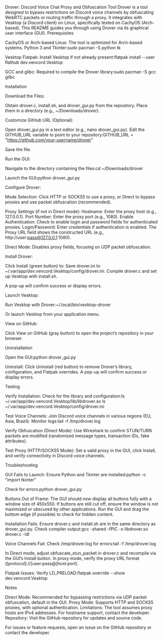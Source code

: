 Drover: Discord Voice Chat Proxy and Obfuscation Tool
Drover is a tool designed to bypass restrictions on Discord voice channels by obfuscating WebRTC packets or routing traffic through a proxy. It integrates with Vesktop (a Discord client) on Linux, specifically tested on CachyOS (Arch-based). This README guides you through using Drover via its graphical user interface (GUI).
Prerequisites

CachyOS or Arch-based Linux: The tool is optimized for Arch-based systems.
Python 3 and Tkinter:sudo pacman -S python tk


Vesktop Flatpak: Install Vesktop if not already present:flatpak install --user flathub dev.vencord.Vesktop


GCC and glibc: Required to compile the Drover library:sudo pacman -S gcc glibc



Installation

Download the Files:

Obtain drover.c, install.sh, and drover_gui.py from the repository.
Place them in a directory (e.g., ~/Downloads/drover).


Customize GitHub URL (Optional):

Open drover_gui.py in a text editor (e.g., nano drover_gui.py).
Edit the GITHUB_URL variable to point to your repository:GITHUB_URL = "https://github.com/your-username/drover"


Save the file.


Run the GUI:

Navigate to the directory containing the files:cd ~/Downloads/drover


Launch the GUI:python drover_gui.py




Configure Drover:

Mode Selection:
Click HTTP or SOCKS5 to use a proxy, or Direct to bypass proxies and use packet obfuscation (recommended).


Proxy Settings (if not in Direct mode):
Hostname: Enter the proxy host (e.g., 127.0.0.1).
Port Number: Enter the proxy port (e.g., 1080).
Enable Authentication: Check to enable login and password fields for authenticated proxies.
Login/Password: Enter credentials if authentication is enabled.
The Proxy URL field shows the constructed URL (e.g., http://user:pass@127.0.0.1:1080).


Direct Mode: Disables proxy fields, focusing on UDP packet obfuscation.


Install Drover:

Click Install (green button) to:
Save drover.ini to ~/.var/app/dev.vencord.Vesktop/config/drover.ini.
Compile drover.c and set up Vesktop with install.sh.


A pop-up will confirm success or display errors.


Launch Vesktop:

Run Vesktop with Drover:~/.local/bin/vesktop-drover


Or launch Vesktop from your application menu.


View on GitHub:

Click View on GitHub (gray button) to open the project’s repository in your browser.



Uninstallation

Open the GUI:python drover_gui.py


Uninstall:
Click Uninstall (red button) to remove Drover’s library, configuration, and Flatpak overrides.
A pop-up will confirm success or display errors.



Testing

Verify Installation:
Check for the library and configuration:ls ~/.var/app/dev.vencord.Vesktop/lib/libdrover.so
ls ~/.var/app/dev.vencord.Vesktop/config/drover.ini




Test Voice Channels:
Join Discord voice channels in various regions (EU, Asia, Brazil).
Monitor logs:tail -f /tmp/drover.log




Verify Obfuscation (Direct Mode):
Use Wireshark to confirm STUN/TURN packets are modified (randomized message types, transaction IDs, fake attributes).


Test Proxy (HTTP/SOCKS5 Mode):
Set a valid proxy in the GUI, click Install, and verify connectivity in Discord voice channels.



Troubleshooting

GUI Fails to Launch:
Ensure Python and Tkinter are installed:python -c "import tkinter"


Check for errors:python drover_gui.py




Buttons Out of Frame:
The GUI should now display all buttons fully with a window size of 450x550. If buttons are still cut off, ensure the window is not maximized or obscured by other applications.
Run the GUI and drag the bottom edge (if possible) to check for hidden content.


Installation Fails:
Ensure drover.c and install.sh are in the same directory as drover_gui.py.
Check compiler output:gcc -shared -fPIC -o libdrover.so drover.c -ldl




Voice Channels Fail:
Check /tmp/drover.log for errors:tail -f /tmp/drover.log


In Direct mode, adjust obfuscate_stun_packet in drover.c and recompile via the GUI’s Install button.
In proxy mode, verify the proxy URL format ([protocol]://[user:pass@]host:port).


Flatpak Issues:
Verify LD_PRELOAD:flatpak override --show dev.vencord.Vesktop





Notes

Direct Mode: Recommended for bypassing restrictions via UDP packet obfuscation, default in the GUI.
Proxy Mode: Supports HTTP and SOCKS5 proxies, with optional authentication.
Limitations: The tool assumes proxy hosts are IPv4 addresses. For hostname support, contact the developer.
Repository: Visit the GitHub repository for updates and source code.

For issues or feature requests, open an issue on the GitHub repository or contact the developer.
